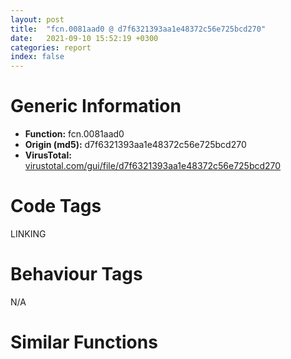 ```yaml
---
layout: post
title:  "fcn.0081aad0 @ d7f6321393aa1e48372c56e725bcd270"
date:   2021-09-10 15:52:19 +0300
categories: report
index: false
---
```


# Generic Information
- **Function:** fcn.0081aad0
- **Origin (md5):** d7f6321393aa1e48372c56e725bcd270
- **VirusTotal:** [virustotal.com/gui/file/d7f6321393aa1e48372c56e725bcd270][virustotal_ref]

# Code Tags
<span class="tag" id="LINKING">LINKING</span>


# Behaviour Tags
<span class="bhv-tag" id="na">N/A</span>

# Similar Functions
<script type="text/javascript" src="https://www.gstatic.com/charts/loader.js"></script>
<script type="text/javascript">

    google.charts.load('current', {'packages':['corechart']});
    google.charts.setOnLoadCallback(drawChart);

    function drawChart() {
    var data = new google.visualization.DataTable();
        data.addColumn('number', 'X');
        data.addColumn('number', 'Y');
        data.addColumn({type: 'string', role: 'tooltip', 'p': {'html': true}});
        data.addColumn({'type': 'string', 'role': 'style'});
        
        data.addRows([
    [253.8887176513672, -489.12103271484375, '<b><a href="/report/fcn.0081aad0@d7f6321393aa1e48372c56e725bcd270">fcn.0081aad0</a><br>@d7f6321393aa1e48372c56e725bcd270</b><br>', 'point { fill-color: #e0440e; }'],
[-253.8885955810547, 489.12078857421875, '<b><a href="/report/fcn.0084dff8@085f1a610e220ffc4b39ada4d2760547">fcn.0084dff8</a><br>@085f1a610e220ffc4b39ada4d2760547</b><br>', 'null'],

        ]);

    var options = {
        title: 'Similarity Plot',
        legend: 'none',
        colors: ['#dedbd9', '#e6693e', '#ec8f6e', '#f3b49f', '#f6c7b6'],
        tooltip: {isHtml: true, trigger: 'both'},
        explorer: {
        actions: ["dragToZoom", "rightClickToReset"],
        },
        chartArea: {
        width: '80%',
        height: '80%'
        },
        width: '100%',
        height: '100%'
    };

    var chart = new google.visualization.ScatterChart(document.getElementById('chart_div'));

    chart.draw(data, options);
    }
    
</script>


<div id="chart_div" style="width: 100%px; height: 100%;"></div>

# Disassembled Code
{% highlight nasm %}

je 0x87b3e7
mov edx, dword[edx+0x7c]
push ebx
cmc
push esi
or esi, 0xffffffff
stc
test edi, ebx
jmp 0x8944cb
pop esi
cwde
nop
pop ebx
lea eax, [ecx+edi]
xchg edi, edi
pop edi
jmp 0x7cd717
mov esp, ebp
pop ebp
jmp 0x60838f
mov byte[esi], al
jmp 0x805c1a
je 0x84bea1
push 0
jmp 0x8ad736
jne 0x8229dd
cmp byte[ebp+0x10], 0
jmp 0x614615
jae 0x5b460c
lea eax, [ecx+edi]
bts esi, esi
shrd esi, ebp, 0x80
mov cl, byte[eax]
stc
movsx esi, di
mov esi, eax
jmp 0x8a3c15
jl 0x8219f0
jmp 0x67bdbd
ret
jae 0x853a39
mov ecx, dword[eax+edi+0x1c]
mov dx, 0x5eb6
btc edx, esi
lea edx, [ecx+esi*4]
add ecx, 0x18ed459c
xchg ch, ch
cmp bx, ax
mov ecx, dword[edx+edi]
test ecx, ecx
jmp 0x7d0c06
test ecx, ecx
jne 0x7d0c0c
pop esi
pop ebx
xor eax, eax
mov di, bx
pop edi
jmp 0x823b09
ret
mov esp, ebp
pop ebp
ret
je 0x83c027
mov ebx, dword[ebp+0xc]
lea eax, [ebp-0x114]
shld si, si, 0x62
sub edx, edx
cmp bl, 0xac
sub ebx, eax
mov edi, edi
movsx ax, dh
mov eax, 0x1b5e4ab9
mov cl, dl
rol eax, cl
or si, 0x47dc
lea esi, [ebp+edx-0x114]
stc
add al, dl
cmc
jmp 0x61470d
xor al, byte[ebx+esi]
jmp 0x5d70b1
mov ecx, esi
sub ecx, eax
test ebx, esi
cmp ecx, 0x104
jmp 0x8a0105
mov dword[ebp-0xc], edx
test edx, esp
test ebx, ebx
jmp 0x603d57
lea edx, [edx+edx*4]
cmc
stc
lea edx, [ecx+edx*2-0x30]
test ebp, ebx
xchg cl, cl
mov cl, byte[esi]
test cl, cl
jne 0x868402
push 0
jmp 0x859d79
je 0x8219f0
mov edx, dword[eax+edi+0x20]
jmp 0x8b1a58
ja 0x625c9b
movsx ecx, cl
jmp 0x625c84
pop esi
pop ebx
mov di, 0x22fd
mov edi, esi
pop edi
jmp 0x6110e0
call fcn.00667da5
add esp, 4
cmp eax, 0xffffffff
jmp 0x86ade9
mov ecx, dword[ebp-4]
lahf
movsx dx, bh
mov edx, dword[ecx+edi+0x24]
movsx ecx, di
movzx cx, ch
cmovl cx, ax
lea eax, [edx+esi*2]
movsx ecx, dx
not cl
movsx dx, cl
movzx ecx, word[eax+edi]
lea edx, [ebx+1]
jmp 0x65ad71
sub bl, 0x30
inc esi
test si, 0x70ef
jmp 0x89ed93
jb 0x5b460c
mov edx, dword[ebp-0x10]
add edx, eax
jmp 0x8983f6
mov dword[ebp-8], ecx
mov dword[ebp+8], edx
jmp 0x8219e1
mov dword[ebp+8], 0
stc
jmp 0x622d00
jne 0x8219e1
inc esi
jmp 0x87a1b7
call fcn.0081aad0
add esp, 0xc
cmovl si, cx
pop esi
cmovnp edi, edi
movzx bx, cl
pop ebx
movzx edi, bx
mov di, bp
pop edi
jmp 0x8ab3e5
je 0x87b3e7
mov ecx, dword[ebp+0xc]
test bp, dx
test ecx, ecx
je 0x87b3e7
mov eax, 0x5a4d
cmp word[edi], ax
jmp 0x87b3e1
mov ecx, dword[ebp+0xc]
sbb si, 0x4c14
and si, 0x3c2c
mov edx, dword[ebp-0xc]
mov si, 0x790c
cmc
mov eax, dword[ebp+8]
test bl, al
jmp 0x7d4259
lea edx, [edx+edi]
clc
cmp dword[edx], 0x4550
jne 0x87b3e7
mov eax, dword[edx+0x78]
jmp 0x7fbffd
call fcn.0081aad0
add esp, 0xc
jmp 0x62c782
jb 0x8a0129
mov eax, dword[ebp+8]
lea ecx, [ebp-0x114]
jmp 0x7d8ab9
mov esp, ebp
pop ebp
ret
push eax
jmp 0x66acc8
mov esp, ebp
cmovo bp, ax
movzx ebp, si
pop ebp
jmp 0x842c97
je 0x853a39
cmp ecx, eax
jmp 0x64a43b
ret
lea esi, [ebx+eax]
jmp 0x851387
push ecx
mov byte[ebp+eax-0x114], 0
mov eax, dword[sym.imp.KERNEL32.dll_GetModuleHandleA]
jmp 0x876ac0
je 0x853a39
mov edi, edi
cmp cl, 0x2e
je 0x618344
mov cl, byte[esi+1]
jmp 0x853a30
mov dword[ebp-4], eax
test eax, eax
jmp 0x5a5dd3
je 0x80fe82
inc edx
cmp edx, 0x104
jmp 0x80fe7c
xor edx, edx
jmp 0x8683fa
jb 0x614636
lea eax, [ebp-0x114]
jmp 0x897383
inc edx
jmp 0x8960f3
push ebp
movsx ebp, bx
or ebp, ecx
mov ebp, esp
sub esp, 0x114
test si, 0x286c
push edi
cmovb edi, ebx
mov edi, dword[ebp+8]
stc
test di, di
test edi, edi
jmp 0x67ba53
mov dword[ebp-8], esi
stc
jmp 0x8a0139
ret
lea ebx, [esi-1]
cmp dword[ebp+8], ebx
jle 0x67bda8
mov eax, dword[ebp-4]
mov esi, dword[ebp-8]
cmp esi, dword[eax+edi+0x14]
jmp 0x6054d5
cmp byte[esi+1], 0x23
lea ecx, [esi+1]
jmp 0x5d8e63
mov esp, ebp
mov bp, 0x6060
pop ebp
jmp 0x7d1e5b
jmp 0x8219e1
mov eax, dword[ebp+0xc]
push eax
mov eax, 0x35ac057a
push edi
mov eax, 0x41885357
mov eax, dword[sym.imp.KERNEL32.dll_GetProcAddress_1]
call eax
pop esi
cmove ebx, esp
pop ebx
mov di, sp
not edi
xchg edi, edi
pop edi
jmp 0x8b9888
ret
mov cl, byte[esi+2]
lea esi, [esi+2]
jmp 0x80746a
mov eax, dword[ebp+0x10]
cmp di, bx
cmc
push eax
xor al, cl
sar esi, 1
sub ah, 0x2e
bts eax, ecx
mov eax, dword[edx+esi*4]
clc
test esp, 0x24d3fdf
stc
add eax, edi
jmp 0x631e13
cmp edx, ecx
jmp 0x7c5c82
inc esi
test cl, cl
jne 0x7dde21
pop esi
bt di, 0xe4
pop ebx
shrd di, sp, 0xfa
xor eax, eax
pop edi
jmp 0x7cf81f
mov ebx, dword[eax+edi+0x18]
test ebp, 0x1da125d9
test ebx, ebx
jmp 0x625ca7
push edx
jmp 0x8a9b65
test cl, cl
je 0x625c9b
mov bl, cl
jmp 0x649864
je 0x8219de
test eax, eax
je 0x64870a
cmp eax, 1
jmp 0x665b46
mov edx, dword[edi+0x3c]
test bp, di
test dh, 0x39
jmp 0x67cdd6
call eax
test eax, eax
jmp 0x8a6eca
mov dword[ebp+8], esi
jmp 0x8320b4
je 0x87666c
sub eax, eax
mov edi, 0x4e0e536e
not edi
pop edi
jmp 0x88cc3a
jae 0x853a39
mov edx, dword[eax+edi+0x1c]
lea ecx, [edx+ecx*4]
mov ecx, dword[ecx+edi]
jmp 0x605af4
mov esp, ebp
pop ebp
jmp 0x82133f
mov dword[ebp-0x10], edx
jmp 0x81c1cf
inc eax
jmp 0x8970fc
je 0x7c5c88
mov byte[ebx+eax], dl
mov dh, cl
setl dl
xchg dx, dx
mov edx, dword[ebp+8]
jmp 0x815f89
mov dword[ebp+8], edx
jmp 0x8533c7
push eax
lahf
nop
push edi
mov eax, dword[sym.imp.KERNEL32.dll_GetProcAddress_1]
call eax
pop esi
pop ebx
pop edi
jmp 0x5b7515
cmp ecx, edx
jmp 0x5f01af
cmp bl, 9
jmp 0x6289cd
jae 0x853a39
mov dword[ebp+8], 0
test ecx, ecx
jbe 0x7c5c88
lea ebx, [ebp-0x114]
sub ebx, eax
sar dl, 0xf
rcl dl, cl
mov dl, 0xc
mov dl, byte[eax]
test ecx, 0x7649251f
stc
test dl, dl
jmp 0x89618c
cmp ecx, 0xffff
ja 0x855dbb
sub ecx, dword[eax+edi+0x10]
cmp ecx, dword[eax+edi+0x14]
jmp 0x88ac4e
test cl, cl
jmp 0x7dde19
jne 0x8b8141
lea edx, [ebp-0x114]
nop
push edx
bswap ax
mov eax, dword[sym.imp.KERNEL32.dll_LoadLibraryA]
call eax
test eax, eax
jmp 0x8b813b
push eax
jmp 0x7c56a7
mov esp, ebp
pop ebp
ret
push ecx
jmp 0x7cf606
dec ebx
test ecx, esi
stc
lea edx, [edx+edi]
jmp 0x663371
je 0x853a39
cmp eax, edi
jmp 0x5da537
mov esp, ebp
pop ebp
jmp 0x604c1b

{% endhighlight %}

[virustotal_ref]: https://www.virustotal.com/gui/file/d7f6321393aa1e48372c56e725bcd270